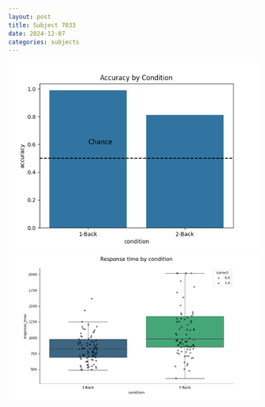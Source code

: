 ```yaml
---
layout: post
title: Subject 7033
date: 2024-12-07
categories: subjects
---
```


![](data/7033/run-22/7033_ATS_acc.png)
![](data/7033/run-22/7033_ATS_rt.png)
